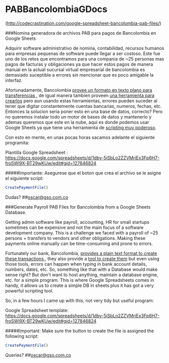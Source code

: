 # PABBancolombiaGDocs
(http://codecrastination.com/google-spreadsheet-bancolombia-pab-files/)

###Nomina generadora de archivos PAB para pagos de Bancolombia en Google Sheets

Adquirir software administrativo de nomina, contabilidad, recursos humanos para empresas pequenas de software puede llegar a ser costoso. Este fue uno de los retos que encontramos para una compania de ~25 personas mas pagos de facturas y obligaciones ya que hacer estos pagos de manera manual en la actual sucursal virtual empresarial de bancolombia es demasiado suceptible a errores sin mencionar que es poco amigable la interfaz.

Afortunadamente, Bancolombia [provee un formato en texto plano para transferencias ](http://www.grupobancolombia.com/contenidoCentralizado/corporativo/formatospdf/SVE/FormatoPagosPAB.pdf), de igual manera tambien proveen [una herramienta para crearlos](https://www.satbancolombia.com/FormaArchivos/pab.aspx) pero aun usando estas herramientas, errores pueden suceder al tener que digitar constantemente cuentas bancarias, numeros, fechas, etc. Entonces la solucion seria poner esto en una base de datos, correcto? Pero no queremos instalar todo un motor de bases de datos y mantenerlo y ademas queremos que este en la nube, aqui es donde podemos usar Google Sheets ya que tiene una herramienta de [scripting muy poderoso](https://developers.google.com/apps-script/reference/spreadsheet/?hl=en).

Con esto en mente, en unas pocas horas sacamos adelante el siguiente programita:

Plantilla Google Spreadsheet : https://docs.google.com/spreadsheets/d/1dby-5iSbLo2ZZVMriEx3Fp6H7-froSWl9X-BT29wKUw/edit#gid=127846824

#####Importante: Asegurese que el boton que crea el archivo se le asigne el siguiente script: 
```javascript
CreatePaymentFile()
```
Dudas?
##oscar@gso.com.co

###Generate Payroll PAB Files for Bancolombia from a Google Sheets Database.

Getting admin software like payroll, accounting, HR for small startups sometimes can be expensive and not the main focus of a software development company. This is a challenge we faced with a payroll of ~25 persons + transfers to vendors and other obligations. Making these payments online manually can be time-consuming and prone to errors.

Fortunately our bank, Bancolombia, [provides a plain text format to create these transactions ](http://www.grupobancolombia.com/contenidoCentralizado/corporativo/formatospdf/SVE/FormatoPagosPAB.pdf), they also provide a [tool to create them](https://www.satbancolombia.com/FormaArchivos/pab.aspx) but even using those tools, errors can happen when typing in bank account details, numbers, dates, etc. So, something like that with a Database would make sense right? But don't want to host anything, maintain a database engine, etc. for a simple program. This is where Google Spreadsheets comes in handy, it allows us to create a simple DB in sheets plus it has got a very powerful scripting tool.

So, in a few hours I came up with this, not very tidy but useful program:

Google Spreadsheet template: https://docs.google.com/spreadsheets/d/1dby-5iSbLo2ZZVMriEx3Fp6H7-froSWl9X-BT29wKUw/edit#gid=127846824

#####Important: Make sure the button to create the file is assigned the following script: 
```javascript
CreatePaymentFile()
```
Queries?
##oscar@gso.com.co
